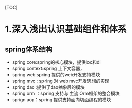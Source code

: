 [TOC]



# 1.深入浅出认识基础组件和体系



## spring体系结构



- spring core:spring的核心模块，提供ioc和di
- spring context:spring 上下文容器，
- spring web:spring 提供的web开发支持模块
- spring mvc : spring 对 web mvc开发思想的实现
- spring dao :提供了dao抽象层的模块
- spring orm ：spring 支持与 主流 Orm框架的整合模块
- sprign aop：spring 提供支持面向切面编程的模块






